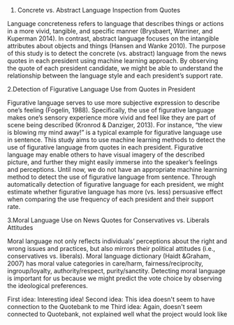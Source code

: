 1.	Concrete vs. Abstract Language Inspection from Quotes 

Language concreteness refers to language that describes things or actions in a more vivid, tangible, and specific manner (Brysbaert, Warriner, and Kuperman 2014). In contrast, abstract language focuses on the intangible attributes about objects and things (Hansen and Wanke 2010). The purpose of this study is to detect the concrete (vs. abstract) language from the news quotes in each president using machine learning approach. By observing the quote of each president candidate, we might be able to understand the relationship between the language style and each president’s support rate.


2.Detection of Figurative Language Use from Quotes in President

Figurative language serves to use more subjective expression to describe one’s feeling (Fogelin, 1988). Specifically, the use of figurative language makes one’s sensory experience more vivid and feel like they are part of scene being described (Kronrod & Danziger, 2013). For instance, “the view is blowing my mind away!” is a typical example for figurative language use in sentence. This study aims to use machine learning methods to detect the use of figurative language from quotes in each president. Figurative language may enable others to have visual imagery of the described picture, and further they might easily immerse into the speaker’s feelings and perceptions. Until now, we do not have an appropriate machine learning method to detect the use of figurative language from sentence. Through automatically detection of figurative language for each president, we might estimate whether figurative language has more (vs. less) persuasive effect when comparing the use frequency of each president and their support rate.


3.Moral Language Use on News Quotes for Conservatives vs. Liberals Attitudes 

Moral language not only reflects individuals’ perceptions about the right and wrong issues and practices, but also mirrors their political attitudes (i.e., conservatives vs. liberals). Moral language dictionary (Haidt &Graham, 2007) has moral value categories in care/harm, fairness/reciprocity, ingroup/loyalty, authority/respect, purity/sanctity. Detecting moral language is important for us because we might predict the vote choice by observing the ideological preferences. 


First idea: Interesting idea!
Second idea: This idea doesn't seem to have connection to the Quotebank to me
Third idea: Again, doesn't seem connected to Quotebank, not explained well what the project would look like


```python

```
